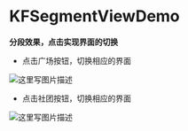 # KFSegmentViewDemo


**分段效果，点击实现界面的切换**


 - 点击广场按钮，切换相应的界面

 
![这里写图片描述](http://img.blog.csdn.net/20151105123946473)

 - 点击社团按钮，切换相应的界面

![这里写图片描述](http://img.blog.csdn.net/20151105124028986)
